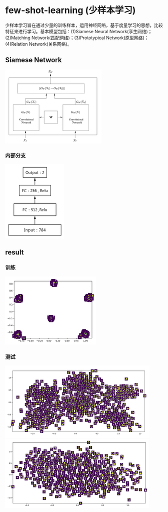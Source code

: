 # few-shot-learning (少样本学习)   
少样本学习旨在通过少量的训练样本，运用神经网络，基于度量学习的思想，比较特征来进行学习。基本模型包括：(1)Siamese Neural Network(孪生网络)；(2)Matching Network(匹配网络)；(3)Prototypical Network(原型网络)；(4)Relation Network(关系网络)。
   
## Siamese Network  
![](https://github.com/Sunsapience/few-shot-learning/blob/master/show/图片1.png)  
### 内部分支  
![](https://github.com/Sunsapience/few-shot-learning/blob/master/show/图片2.png)  
## result  
### 训练  
![](https://github.com/Sunsapience/few-shot-learning/blob/master/show/图片3.png)  
### 测试  
![](https://github.com/Sunsapience/few-shot-learning/blob/master/show/图片4.png)
![](https://github.com/Sunsapience/few-shot-learning/blob/master/show/图片5.png)
